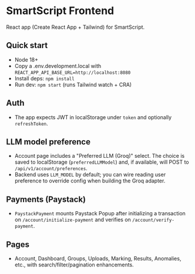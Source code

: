 # SmartScript Frontend

React app (Create React App + Tailwind) for SmartScript.

## Quick start
- Node 18+
- Copy a .env.development.local with `REACT_APP_API_BASE_URL=http://localhost:8080`
- Install deps: `npm install`
- Run dev: `npm start` (runs Tailwind watch + CRA)

## Auth
- The app expects JWT in localStorage under `token` and optionally `refreshToken`.

## LLM model preference
- Account page includes a "Preferred LLM (Groq)" select. The choice is saved to localStorage (`preferredLLMModel`) and, if available, will POST to `/api/v1/account/preferences`.
- Backend uses `LLM_MODEL` by default; you can wire reading user preference to override config when building the Groq adapter.

## Payments (Paystack)
- `PaystackPayment` mounts Paystack Popup after initializing a transaction on `/account/initialize-payment` and verifies on `/account/verify-payment`.

## Pages
- Account, Dashboard, Groups, Uploads, Marking, Results, Anomalies, etc., with search/filter/pagination enhancements.
